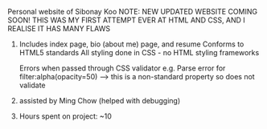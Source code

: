 Personal website of Sibonay Koo
NOTE: NEW UPDATED WEBSITE COMING SOON! THIS WAS MY FIRST ATTEMPT EVER AT HTML AND CSS, AND I REALISE IT HAS MANY FLAWS

1) Includes index page, bio (about me) page, and resume
   Conforms to HTML5 standards
   All styling done in CSS - no HTML styling frameworks

   Errors when passed through CSS validator
   	e.g. Parse error for filter:alpha(opacity=50)
   	     --> this is a non-standard property so does not validate
2) assisted by Ming Chow (helped with debugging)
3) Hours spent on project: ~10
